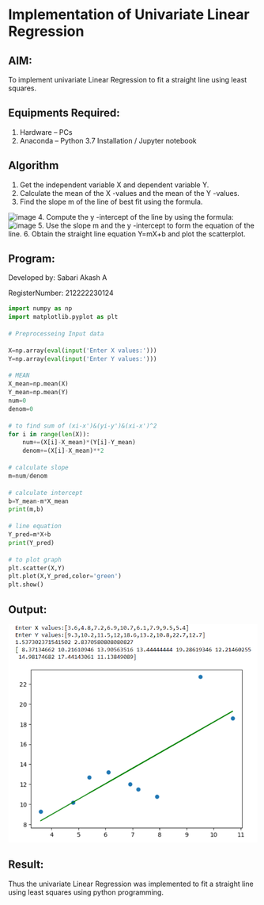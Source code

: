 # Implementation of Univariate Linear Regression
## AIM:
To implement univariate Linear Regression to fit a straight line using least squares.

## Equipments Required:
1. Hardware – PCs
2. Anaconda – Python 3.7 Installation / Jupyter notebook

## Algorithm
1. Get the independent variable X and dependent variable Y.
2. Calculate the mean of the X -values and the mean of the Y -values.
3. Find the slope m of the line of best fit using the formula. 
<img width="231" alt="image" src="https://user-images.githubusercontent.com/93026020/192078527-b3b5ee3e-992f-46c4-865b-3b7ce4ac54ad.png">
4. Compute the y -intercept of the line by using the formula:
<img width="148" alt="image" src="https://user-images.githubusercontent.com/93026020/192078545-79d70b90-7e9d-4b85-9f8b-9d7548a4c5a4.png">
5. Use the slope m and the y -intercept to form the equation of the line.
6. Obtain the straight line equation Y=mX+b and plot the scatterplot.

## Program:

Developed by: Sabari Akash A

RegisterNumber: 212222230124

```python
import numpy as np
import matplotlib.pyplot as plt

# Preprocesseing Input data

X=np.array(eval(input('Enter X values:')))
Y=np.array(eval(input('Enter Y values:')))

# MEAN
X_mean=np.mean(X)
Y_mean=np.mean(Y)
num=0
denom=0

# to find sum of (xi-x')&(yi-y')&(xi-x')^2
for i in range(len(X)):
    num+=(X[i]-X_mean)*(Y[i]-Y_mean)
    denom+=(X[i]-X_mean)**2

# calculate slope
m=num/denom

# calculate intercept
b=Y_mean-m*X_mean
print(m,b)

# line equation
Y_pred=m*X+b
print(Y_pred)

# to plot graph
plt.scatter(X,Y)
plt.plot(X,Y_pred,color='green')
plt.show()

```

## Output:
![best fit line](/output.png)


## Result:
Thus the univariate Linear Regression was implemented to fit a straight line using least squares using python programming.
